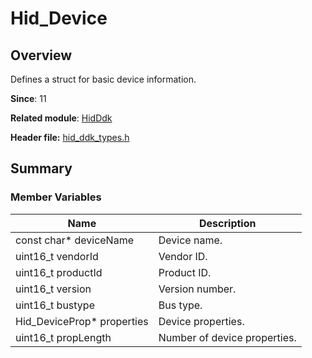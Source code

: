 # Hid_Device
<!--Kit: Driver Development Kit-->
<!--Subsystem: Driver-->
<!--Owner: @lixinsheng2-->
<!--Designer: @w00373942-->
<!--Tester: @dong-dongzhen-->
<!--Adviser: @w_Machine_cc-->

## Overview

Defines a struct for basic device information.

**Since**: 11

**Related module**: [HidDdk](capi-hidddk.md)

**Header file:** [hid_ddk_types.h](capi-hid-ddk-types-h.md)

## Summary

### Member Variables

| Name| Description|
| -- | -- |
| const char* deviceName | Device name.|
| uint16_t vendorId | Vendor ID.|
| uint16_t productId | Product ID.|
| uint16_t version | Version number.|
| uint16_t bustype | Bus type.|
| Hid_DeviceProp* properties | Device properties.|
| uint16_t propLength | Number of device properties.|
